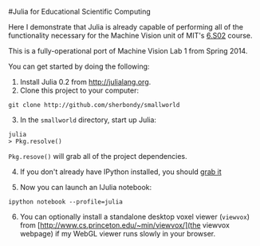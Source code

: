 #Julia for Educational Scientific Computing

Here I demonstrate that Julia is already capable of performing all of the
functionality necessary for the Machine Vision unit of MIT's
[6.S02](http://www.eecs.mit.edu/academics-admissions/academic-information/subject-updates-st-2013/6s02) course.

This is a fully-operational port of Machine Vision Lab 1 from Spring 2014.

You can get started by doing the following:

1. Install Julia 0.2 from http://julialang.org.
2. Clone this project to your computer:

```
git clone http://github.com/sherbondy/smallworld
```

3. In the `smallworld` directory, start up Julia:

```
julia
> Pkg.resolve()
```

`Pkg.resove()` will grab all of the project dependencies.

4. If you don't already have IPython installed, you should [grab it](http://ipython.org/install.html)

5. Now you can launch an IJulia notebook:

```
ipython notebook --profile=julia
```

6. You can optionally install a standalone desktop voxel viewer (`viewvox`) from
[http://www.cs.princeton.edu/~min/viewvox/](the viewvox webpage) if my WebGL
viewer runs slowly in your browser.
